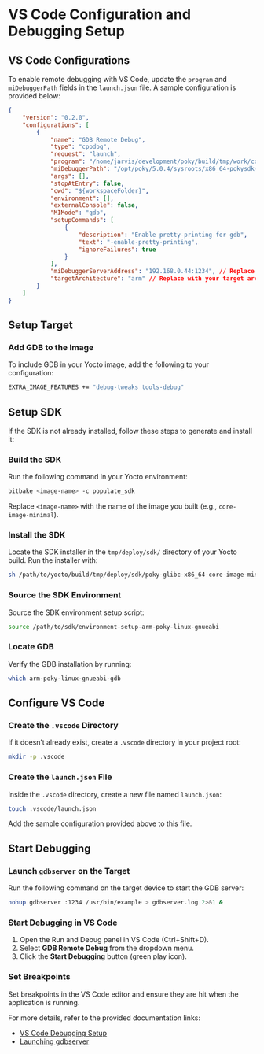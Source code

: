 # VS Code Configuration and Debugging Setup

## VS Code Configurations

To enable remote debugging with VS Code, update the `program` and `miDebuggerPath` fields in the `launch.json` file. A sample configuration is provided below:

```json
{
    "version": "0.2.0",
    "configurations": [
        {
            "name": "GDB Remote Debug",
            "type": "cppdbg",
            "request": "launch",
            "program": "/home/jarvis/development/poky/build/tmp/work/cortexa8hf-neon-poky-linux-gnueabi/example/0.1/image/usr/bin/example",
            "miDebuggerPath": "/opt/poky/5.0.4/sysroots/x86_64-pokysdk-linux/usr/bin/arm-poky-linux-gnueabi/arm-poky-linux-gnueabi-gdb",
            "args": [],
            "stopAtEntry": false,
            "cwd": "${workspaceFolder}",
            "environment": [],
            "externalConsole": false,
            "MIMode": "gdb",
            "setupCommands": [
                {
                    "description": "Enable pretty-printing for gdb",
                    "text": "-enable-pretty-printing",
                    "ignoreFailures": true
                }
            ],
            "miDebuggerServerAddress": "192.168.0.44:1234", // Replace with your target IP and gdbserver port
            "targetArchitecture": "arm" // Replace with your target architecture
        }
    ]
}
```

## Setup Target

### Add GDB to the Image
To include GDB in your Yocto image, add the following to your configuration:

```bash
EXTRA_IMAGE_FEATURES += "debug-tweaks tools-debug"
```

## Setup SDK

If the SDK is not already installed, follow these steps to generate and install it:

### Build the SDK
Run the following command in your Yocto environment:

```bash
bitbake <image-name> -c populate_sdk
```
Replace `<image-name>` with the name of the image you built (e.g., `core-image-minimal`).

### Install the SDK
Locate the SDK installer in the `tmp/deploy/sdk/` directory of your Yocto build. Run the installer with:

```bash
sh /path/to/yocto/build/tmp/deploy/sdk/poky-glibc-x86_64-core-image-minimal-arm-toolchain-<version>.sh
```

### Source the SDK Environment
Source the SDK environment setup script:

```bash
source /path/to/sdk/environment-setup-arm-poky-linux-gnueabi
```

### Locate GDB
Verify the GDB installation by running:

```bash
which arm-poky-linux-gnueabi-gdb
```

## Configure VS Code

### Create the `.vscode` Directory
If it doesn’t already exist, create a `.vscode` directory in your project root:

```bash
mkdir -p .vscode
```

### Create the `launch.json` File
Inside the `.vscode` directory, create a new file named `launch.json`:

```bash
touch .vscode/launch.json
```

Add the sample configuration provided above to this file.

## Start Debugging

### Launch `gdbserver` on the Target
Run the following command on the target device to start the GDB server:

```bash
nohup gdbserver :1234 /usr/bin/example > gdbserver.log 2>&1 &
```

### Start Debugging in VS Code
1. Open the Run and Debug panel in VS Code (Ctrl+Shift+D).
2. Select **GDB Remote Debug** from the dropdown menu.
3. Click the **Start Debugging** button (green play icon).

### Set Breakpoints
Set breakpoints in the VS Code editor and ensure they are hit when the application is running.

For more details, refer to the provided documentation links:
- [VS Code Debugging Setup](http://192.168.0.80:6875/link/3#bkmrk-%7B%C2%A0-%C2%A0-%22version%22%3A-%220.2)
- [Launching gdbserver](http://192.168.0.80:6875/link/5#bkmrk-launch-gdbserver-on-)



